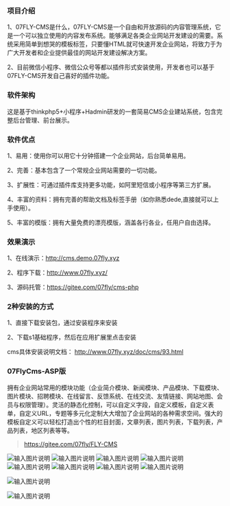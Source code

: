 ### 项目介绍

1、07FLY-CMS是什么，07FLY-CMS是一个自由和开放源码的内容管理系统，它是一个可以独立使用的内容发布系统。能够满足各类企业网站开发建设的需要。系统采用简单到想哭的模板标签，只要懂HTML就可快速开发企业网站，将致力于为广大开发者和企业提供最佳的网站开发建设解决方案。

2、目前微信小程序、微信公众号等都以插件形式安装使用，开发者也可以基于07FLY-CMS开发自己喜好的插件功能。
### 软件架构

这是基于thinkphp5+小程序+Hadmin研发的一套简易CMS企业建站系统，包含完整后台管理、前台展示。

### 软件优点

1、易用：使用你可以用它十分钟搭建一个企业网站，后台简单易用。

2、完善：基本包含了一个常规企业网站需要的一切功能。

3、扩展性：可通过插件库支持更多功能，如阿里短信或小程序等第三方扩展。

4、丰富的资料：拥有完善的帮助文档及标签手册（如你熟悉dede,直接就可以上手使用）。

5、丰富的模版：拥有大量免费的漂亮模版，涵盖各行各业，任用户自由选择。


### 效果演示

1、在线演示：http://cms.demo.07fly.xyz

2、程序下载：http://www.07fly.xyz/

3、源码托管：https://gitee.com/07fly/cms-php


### 2种安装的方式

1、直接下载安装包，通过安装程序来安装

2、下载s1基础程序，然后在应用扩展里点击安装

cms具体安装说明文档：
http://www.07fly.xyz/doc/cms/93.html


### 07FlyCms-ASP版

拥有企业网站常用的模块功能（企业简介模块、新闻模块、产品模块、下载模块、图片模块、招聘模块、在线留言、反馈系统、在线交流、友情链接、网站地图、会员与权限管理）。灵活的静态化控制，可以自定义字段，自定义模板，自定义表单，自定义URL，专题等多元化定制大大增加了企业网站的各种需求空间。强大的模板自定义可以轻松打造出个性的栏目封面，文章列表，图片列表，下载列表，产品列表，地区列表等等。

>  https://gitee.com/07fly/FLY-CMS



![输入图片说明](https://foruda.gitee.com/images/1691133586100188614/d4e39b43_135432.png "d0.png")
![输入图片说明](https://foruda.gitee.com/images/1691133595052296286/7e62d144_135432.png "d1.png")
![输入图片说明](https://foruda.gitee.com/images/1691133608660177374/0278c979_135432.png "d2.png")
![输入图片说明](https://foruda.gitee.com/images/1691133626140823448/03d86f51_135432.png "d3.png")
![输入图片说明](https://foruda.gitee.com/images/1691133636722040611/18db7012_135432.png "d4.png")
![输入图片说明](https://foruda.gitee.com/images/1691133645218534498/d20dadf6_135432.png "d6.png")
![输入图片说明](https://foruda.gitee.com/images/1691133653109125912/c68a59d1_135432.png "d7.png")
![输入图片说明](https://foruda.gitee.com/images/1691133663563816092/8ddf7247_135432.png "d8.png")

![输入图片说明](https://foruda.gitee.com/images/1691133671911571961/c253e891_135432.png "d9.png")

![输入图片说明](https://foruda.gitee.com/images/1691133679858229988/eb7bcf49_135432.png "d10.png")
